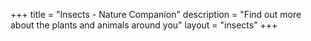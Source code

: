 +++
title = "Insects - Nature Companion"
description = "Find out more about the plants and animals around you"
layout = "insects"
+++
